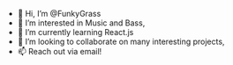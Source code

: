 - 👋 Hi, I’m @FunkyGrass
- 👀 I’m interested in Music and Bass,
- 🌱 I’m currently learning React.js
- 💞️ I’m looking to collaborate on many interesting projects,
- 📫 Reach out via email! 

<!---
FunkyGrass/FunkyGrass is a ✨ special ✨ repository because its `README.md` (this file) appears on your GitHub profile.
You can click the Preview link to take a look at your changes.
--->
